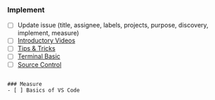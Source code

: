 ### Implement
- [ ] Update issue (title, assignee, labels, projects, purpose, discovery, implement, measure)
- [ ] [Introductory Videos](https://code.visualstudio.com/docs/getstarted/introvideos)
- [ ] [Tips & Tricks](https://code.visualstudio.com/docs/getstarted/tips-and-tricks)
- [ ] [Terminal Basic](https://code.visualstudio.com/docs/terminal/basics)
- [ ] [Source Control](https://code.visualstudio.com/docs/sourcecontrol/overview)
```

### Measure
- [ ] Basics of VS Code
```

<!-- Duration: 1d -->